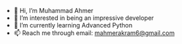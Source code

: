 - 👋 Hi, I’m Muhammad Ahmer
- 👀 I’m interested in being an impressive developer
- 🌱 I’m currently learning Advanced Python<!--- 💞️ I’m looking to collaborate on ...--->
- 📫 Reach me through email: mahmerakram6@gmail.com

<!---
01Ahmer/01Ahmer is a ✨ special ✨ repository because its `README.md` (this file) appears on your GitHub profile.
You can click the Preview link to take a look at your changes.
--->
